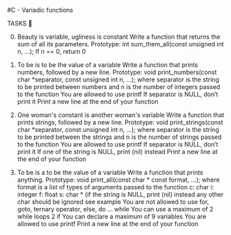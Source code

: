 #C - Variadic functions

TASKS 📃

0. Beauty is variable, ugliness is constant
Write a function that returns the sum of all its parameters.
Prototype: int sum_them_all(const unsigned int n, ...);
If n == 0, return 0

1. To be is to be the value of a variable
Write a function that prints numbers, followed by a new line.
Prototype: void print_numbers(const char *separator, const unsigned int n, ...);
where separator is the string to be printed between numbers and n is the number of integers passed to the function
You are allowed to use printf
If separator is NULL, don’t print it
Print a new line at the end of your function

2. One woman's constant is another woman's variable
Write a function that prints strings, followed by a new line.
Prototype: void print_strings(const char *separator, const unsigned int n, ...);
where separator is the string to be printed between the strings and n is the number of strings passed to the function
You are allowed to use printf
If separator is NULL, don’t print it
If one of the string is NULL, print (nil) instead
Print a new line at the end of your function

3. To be is a to be the value of a variable
Write a function that prints anything.
Prototype: void print_all(const char * const format, ...);
where format is a list of types of arguments passed to the function
c: char
i: integer
f: float
s: char * (if the string is NULL, print (nil) instead
any other char should be ignored
see example
You are not allowed to use for, goto, ternary operator, else, do ... while
You can use a maximum of
2 while loops
2 if
You can declare a maximum of 9 variables
You are allowed to use printf
Print a new line at the end of your function
